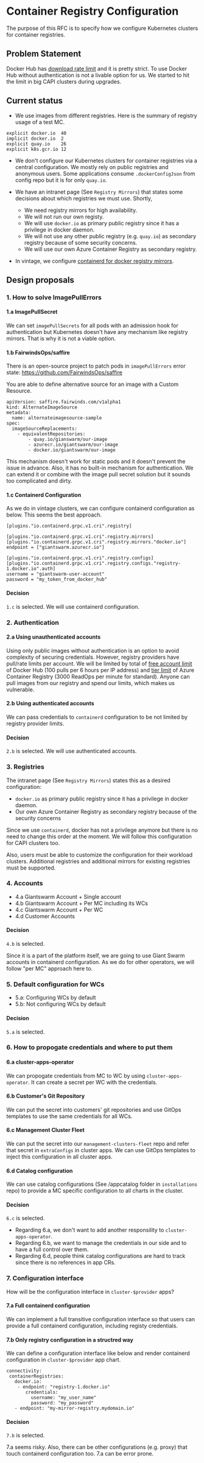 # Container Registry Configuration

The purpose of this RFC is to specify how we configure Kubernetes clusters for container registries.

## Problem Statement

Docker Hub has [download rate limit](https://docs.docker.com/docker-hub/download-rate-limit/) and it is pretty strict. To use Docker Hub without authentication is not a livable option for us. We started to hit the limit in big CAPI clusters during upgrades.

## Current status

- We use images from different registries. Here is the summary of registry usage of a test MC.
```
explicit docker.io  40
implicit docker.io  2
explicit quay.io    26
explicit k8s.gcr.io 12
```

- We don't configure our Kubernetes clusters for container registries via a central configuration. We mostly rely on public registries and anonymous users. Some applications consume `.dockerConfigJson` from config repo but it is for only `quay.io`.

- We have an intranet page (See `Registry Mirrors`) that states some decisions about which registries we must use. Shortly,
  - We need registry mirrors for high availability.
  - We will not run our own registy.
  - We will use `docker.io` as primary public registry since it has a privilege in docker daemon.
  - We will not use any other public registry (e.g. `quay.io`) as secondary registry because of some security concerns.
  - We will use our own Azure Container Registry as secondary registry.

- In vintage, we configure [containerd for docker registry mirrors](https://github.com/giantswarm/giantnetes-terraform/blob/13700c6d1b1adf8d65fba8b1b37eccf31e1ce4f3/templates/files/conf/containerd-config.toml#L37). 
  
## Design proposals

### 1. How to solve ImagePullErrors

#### 1.a ImagePullSecret

We can set `imagePullSecrets` for all pods with an admission hook for authentication but Kubernetes doesn't have any mechanism like registry mirrors. That is why it is not a viable option.

#### 1.b FairwindsOps/saffire

There is an open-source project to patch pods in `imagePullErrors` error state: https://github.com/FairwindsOps/saffire

You are able to define alternative source for an image with a Custom Resource.

```
apiVersion: saffire.fairwinds.com/v1alpha1
kind: AlternateImageSource
metadata:
  name: alternateimagesource-sample
spec:
  imageSourceReplacements:
    - equivalentRepositories:
        - quay.io/gianswarm/our-image
        - azurecr.io/giantswarm/our-image
        - docker.io/giantswarm/our-image
```

This mechanism doesn't work for static pods and it doesn't prevent the issue in advance. Also, it has no built-in mechanism for authentication. We can extend it or combine with the image pull secret solution but it sounds too complicated and dirty.


#### 1.c Containerd Configuration

As we do in vintage clusters, we can configure containerd configuration as below. This seems the best approach.

```
[plugins."io.containerd.grpc.v1.cri".registry]

[plugins."io.containerd.grpc.v1.cri".registry.mirrors]
[plugins."io.containerd.grpc.v1.cri".registry.mirrors."docker.io"]
endpoint = ["giantswarm.azurecr.io"]

[plugins."io.containerd.grpc.v1.cri".registry.configs]
[plugins."io.containerd.grpc.v1.cri".registry.configs."registry-1.docker.io".auth]
username = "giantswarm-user-account"
password = "my_token_from_docker_hub"
```

#### Decision

`1.c` is selected.
We will use containerd configuration. 

### 2. Authentication

#### 2.a Using unauthenticated accounts

Using only public images without authentication is an option to avoid complexity of securing credentials. However, registry providers have pull/rate limits per account. We will be limited by total of [free account limit](https://docs.docker.com/docker-hub/download-rate-limit/) of Docker Hub (100 pulls per 6 hours per IP address) and [tier limit](https://learn.microsoft.com/en-us/azure/container-registry/container-registry-skus) of Azure Container Registry (3000 ReadOps per minute for standard). Anyone can pull images from our registry and spend our limits, which makes us vulnerable. 

#### 2.b Using authenticated accounts

We can pass credentials to `containerd` configuration to be not limited by registry provider limits.

#### Decision

`2.b` is selected.
We will use authenticated accounts.


### 3. Registries

The intranet page (See `Registry Mirrors`) states this as a desired configuration:
  - `docker.io` as primary public registry since it has a privilege in docker daemon.
  - Our own Azure Container Registry as secondary registry because of the security concerns

Since we use `containerd`, docker has not a privilege anymore but there is no need to change this order at the moment. We will follow this configuration for CAPI clusters too.

Also, users must be able to customize the configuration for their workload clusters. Additional registries and additional mirrors for existing registries must be supported.

### 4. Accounts

- 4.a Giantswarm Account + Single account
- 4.b Giantswarm Account + Per MC including its WCs
- 4.c Giantswarm Account + Per WC
- 4.d Customer Accounts

#### Decision

`4.b` is selected.

Since it is a part of the platform itself, we are going to use Giant Swarm accounts in containerd configuration.
As we do for other operators, we will follow "per MC" approach here to.

### 5. Default configuration for WCs

- 5.a: Configuring WCs by default
- 5.b: Not configuring WCs by default

#### Decision

`5.a` is selected.

### 6. How to propogate credentials and where to put them

#### 6.a cluster-apps-operator

We can propogate credentials from MC to WC by using `cluster-apps-operator`. It can create a secret per WC with the credentials.

#### 6.b Customer's Git Repository

We can put the secret into customers' git repositories and use GitOps templates to use the same credentials for all WCs. 

#### 6.c Management Cluster Fleet

We can put the secret into our `management-clusters-fleet` repo and refer that secret in `extraConfigs` in cluster apps. We can use GitOps templates to inject this configuration in all cluster apps.

#### 6.d Catalog configuration

We can use catalog configurations (See <mc-name>/appcatalog folder in `installations` repo) to provide a MC specific configuration to all charts in the cluster.

#### Decision

`6.c` is selected.

- Regarding 6.a, we don't want to add another responsility to `cluster-apps-operator`. 
- Regarding 6.b, we want to manage the credentials in our side and to have a full control over them.
- Regarding 6.d, people think catalog configurations are hard to track since there is no references in app CRs.

### 7. Configuration interface

How will be the configuration interface in `cluster-$provider` apps?

#### 7.a Full containerd configuration

We can implement a full transitive configuration interface so that users can provide a full containerd configuration, including registy credentials.

#### 7.b Only registry configuration in a structred way

We can define a configuration interface like below and render containerd configuration in `cluster-$provider` app chart.

```
connectivity:
 containerRegistries:
   docker.io: 
    - endpoint: "registry-1.docker.io"
       credentials:
         username: "my_user_name"
         password: "my_password"
   - endpoint: "my-mirror-registry.mydomain.io"
```

#### Decision

`7.b` is selected.

7.a seems risky. Also, there can be other configurations (e.g. proxy) that touch containerd configuration too. 7.a can be error prone.
